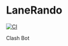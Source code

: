 # LaneRando

[![CI](https://github.com/Poss111/clash-bot/actions/workflows/build.yml/badge.svg?branch=master)](https://github.com/Poss111/clash-bot/actions/workflows/build.yml)

Clash Bot
